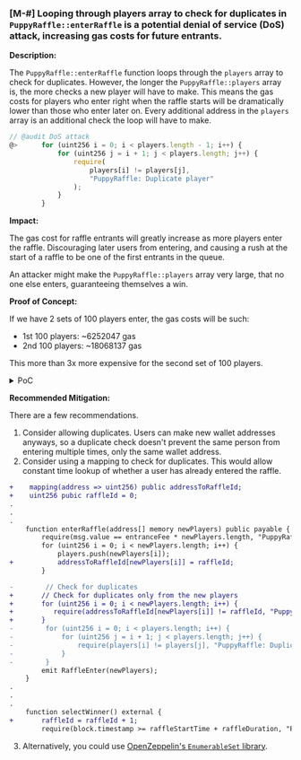 ### [M-#] Looping through players array to check for duplicates in `PuppyRaffle::enterRaffle` is a potential denial of service (DoS) attack, increasing gas costs for future entrants.

**Description:**

The `PuppyRaffle::enterRaffle` function loops through the `players` array to check for duplicates. However, the longer the `PuppyRaffle::players` array is, the more checks a new player will have to make. This means the gas costs for players who enter right when the raffle starts will be dramatically lower than those who enter later on. Every additional address in the `players` array is an additional check the loop will have to make.

```javascript
// @audit DoS attack
@>      for (uint256 i = 0; i < players.length - 1; i++) {
            for (uint256 j = i + 1; j < players.length; j++) {
                require(
                    players[i] != players[j],
                    "PuppyRaffle: Duplicate player"
                );
            }
        }
```

**Impact:**

The gas cost for raffle entrants will greatly increase as more players enter the raffle. Discouraging later users from entering, and causing a rush at the start of a raffle to be one of the first entrants in the queue.

An attacker might make the `PuppyRaffle::players` array very large, that no one else enters, guaranteeing themselves a win.

**Proof of Concept:**

If we have 2 sets of 100 players enter, the gas costs will be such:

- 1st 100 players: ~6252047 gas
- 2nd 100 players: ~18068137 gas

This more than 3x more expensive for the second set of 100 players.

<details>
<summary>PoC</summary>
Place the following test into `PuppyRaffleTest.t.sol`:

```javascript
function test_denial_of_service() public {
        vm.txGasPrice(1);

        uint256 playersNum = 100;
        address[] memory players = new address[](playersNum);
        for (uint256 i = 0; i < playersNum; i++) {
            players[i] = address(uint160(i));
        }

        uint256 gasStart = gasleft();
        puppyRaffle.enterRaffle{value: entranceFee * playersNum}(players);
        uint256 gasEnd = gasleft();

        uint256 gasUsedFirst = (gasStart - gasEnd) * tx.gasprice;
        console.log(
            "Gas used for the first 100 players entering raffle: ",
            gasUsedFirst
        );

        address[] memory playersTwo = new address[](playersNum);
        for (uint256 i = 0; i < playersNum; i++) {
            playersTwo[i] = address(uint160(i + playersNum));
        }

        uint256 gasStartTwo = gasleft();
        puppyRaffle.enterRaffle{value: entranceFee * playersNum}(playersTwo);
        uint256 gasEndTwo = gasleft();

        uint256 gasUsedSecond = (gasStartTwo - gasEndTwo) * tx.gasprice;
        console.log(
            "Gas used for the second 100 players entering raffle: ",
            gasUsedSecond
        );

        assert(gasUsedSecond > gasUsedFirst);
    }
```

</details>

**Recommended Mitigation:**

There are a few recommendations.

1. Consider allowing duplicates. Users can make new wallet addresses anyways, so a duplicate check doesn't prevent the same person from entering multiple times, only the same wallet address.
2. Consider using a mapping to check for duplicates. This would allow constant time lookup of whether a user has already entered the raffle.

```diff
+    mapping(address => uint256) public addressToRaffleId;
+    uint256 pubic raffleId = 0;
.
.
.
    function enterRaffle(address[] memory newPlayers) public payable {
        require(msg.value == entranceFee * newPlayers.length, "PuppyRaffle: Must send enough to enter raffle");
        for (uint256 i = 0; i < newPlayers.length; i++) {
            players.push(newPlayers[i]);
+           addressToRaffleId[newPlayers[i]] = raffleId;
        }

-        // Check for duplicates
+       // Check for duplicates only from the new players
+       for (uint256 i = 0; i < newPlayers.length; i++) {
+          require(addressToRaffleId[newPlayers[i]] != raffleId, "PuppyRaffle: Duplicate player");
+       }
-        for (uint256 i = 0; i < players.length; i++) {
-            for (uint256 j = i + 1; j < players.length; j++) {
-                require(players[i] != players[j], "PuppyRaffle: Duplicate player");
-            }
-        }
        emit RaffleEnter(newPlayers);
    }
.
.
.
    function selectWinner() external {
+       raffleId = raffleId + 1;
        require(block.timestamp >= raffleStartTime + raffleDuration, "PuppyRaffle: Raffle not over");
```

3. Alternatively, you could use [OpenZeppelin's `EnumerableSet` library](https://docs.openzeppelin.com/contracts/4.x/api/utils#EnumerableSet).
